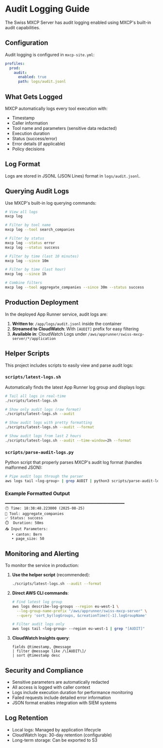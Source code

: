 # Audit Logging Guide

The Swiss MXCP Server has audit logging enabled using MXCP's built-in audit capabilities.

## Configuration

Audit logging is configured in `mxcp-site.yml`:

```yaml
profiles:
  prod:
    audit:
      enabled: true
      path: logs/audit.jsonl
```

## What Gets Logged

MXCP automatically logs every tool execution with:
- Timestamp
- Caller information  
- Tool name and parameters (sensitive data redacted)
- Execution duration
- Status (success/error)
- Error details (if applicable)
- Policy decisions

## Log Format

Logs are stored in JSONL (JSON Lines) format in `logs/audit.jsonl`.

## Querying Audit Logs

Use MXCP's built-in log querying commands:

```bash
# View all logs
mxcp log

# Filter by tool name
mxcp log --tool search_companies

# Filter by status
mxcp log --status error
mxcp log --status success

# Filter by time (last 10 minutes)
mxcp log --since 10m

# Filter by time (last hour)
mxcp log --since 1h

# Combine filters
mxcp log --tool aggregate_companies --since 30m --status success
```

## Production Deployment

In the deployed App Runner service, audit logs are:
1. **Written to**: `/app/logs/audit.jsonl` inside the container
2. **Streamed to CloudWatch**: With `[AUDIT]` prefix for easy filtering
3. **Available in**: CloudWatch Logs under `/aws/apprunner/swiss-mxcp-server/*/application`

## Helper Scripts

This project includes scripts to easily view and parse audit logs:

### `scripts/latest-logs.sh`

Automatically finds the latest App Runner log group and displays logs:

```bash
# Tail all logs in real-time
./scripts/latest-logs.sh

# Show only audit logs (raw format)
./scripts/latest-logs.sh --audit

# Show audit logs with pretty formatting
./scripts/latest-logs.sh --audit --format

# Show audit logs from last 2 hours
./scripts/latest-logs.sh --audit --time-window=2h --format
```

### `scripts/parse-audit-logs.py`

Python script that properly parses MXCP's audit log format (handles malformed JSON):

```bash
# Pipe audit logs through the parser
aws logs tail <log-group> | grep AUDIT | python3 scripts/parse-audit-logs.py
```

### Example Formatted Output

```
━━━━━━━━━━━━━━━━━━━━━━━━━━━━━━━━━━━━━━━━━━━━━━━━━━━━━━━
🕐 Time: 18:38:48.223000 (2025-08-25)
🔧 Tool: aggregate_companies
✅ Status: success
⏱️  Duration: 58ms
📥 Input Parameters:
   • canton: Bern
   • page_size: 50
```

## Monitoring and Alerting

To monitor the service in production:

1. **Use the helper script** (recommended):
   ```bash
   ./scripts/latest-logs.sh --audit --format
   ```

2. **Direct AWS CLI commands**:
   ```bash
   # Find latest log group
   aws logs describe-log-groups --region eu-west-1 \
     --log-group-name-prefix "/aws/apprunner/swiss-mxcp-server" \
     --query 'sort_by(logGroups, &creationTime)[-1].logGroupName'
   
   # Filter audit logs only
   aws logs tail <log-group> --region eu-west-1 | grep "[AUDIT]"
   ```

3. **CloudWatch Insights query**:
   ```
   fields @timestamp, @message
   | filter @message like /\[AUDIT\]/
   | sort @timestamp desc
   ```

## Security and Compliance

- Sensitive parameters are automatically redacted
- All access is logged with caller context
- Logs include execution duration for performance monitoring
- Failed requests include detailed error information
- JSON format enables integration with SIEM systems

## Log Retention

- Local logs: Managed by application lifecycle
- CloudWatch logs: 30-day retention (configurable)
- Long-term storage: Can be exported to S3
